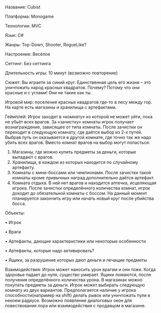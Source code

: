 Название: Cubist

Платформа: Monogame

Технологии: MVC

Язык: C#

Жанры: Top-Down, Shooter, RogueLike?

Настроение: Весёлое

Сеттинг: Без сеттинга

Длительность игры: 10 минут (возможно повторение)

Сюжет: Вы играете за синий круг. Единственная цель его жизни – это уничтожить народ красных квадратов. Почему? Потому что они красные и с углами! Они не такие как ты.

Игровой мир: поселение красных квадратов где-то в лесу между гор. На карте есть магазины и хранилища с артефактами.

Геймплей: Игрок заходит в «комнату» из которой не может уйти, пока не убьёт всех врагов. За «зачистку» комнаты игрок получает вознаграждение, зависящее от типа комнаты. После зачистки он переходит в следующую комнату, где даётся выбор из 2-х путей. Выбрав путь он оказывается в другой комнате, где точно так же надо убить всех врагов. Вместо комнат врагов на выбор могут попасться:
1.	Магазины, где можно купить предметы за деньги, которые выпадают с врагов.
2.	Хранилища, в каждом из которых находится по случайному артефакту.
3.	Комнаты с мини-боссами или чемпионами. После зачистки такой комнаты кроме привычных наград дополнительно даётся артефакт.
4.	Комната отдыха. В ней нет врагов и находится аптечка, исцеляющая игрока.
После зачистки определённого количества комнат, игрок доходит до обязательной комнаты с боссом. На данный момент планируется закончить игру или начать новый круг после убийства босса.

Объекты:

•	Игрок

•	Враги

•	Артефакты, дающие характеристики или некоторые особенности

•	Артефакты, которые надо активировать?

•	Ящики, за разрушение которых дают деньги и лечащие предметы

Взаимодействия: Игрок может наносить урон врагам и они тоже. Когда здоровье падает до нуля, существо умирает. Ящики ломаются, после получения определённого количества урона. В магазинах можно покупать предметы за деньги. Игрок может выбирать следующую комнату из двух вариантов. Предполагается наличие у игрока способности(например на shift) делать рывок или уничтожать пули в некоем радиусе. Возможно появление диалоговых окон для повествования лора или взаимодействия с продавцом в магазине.
